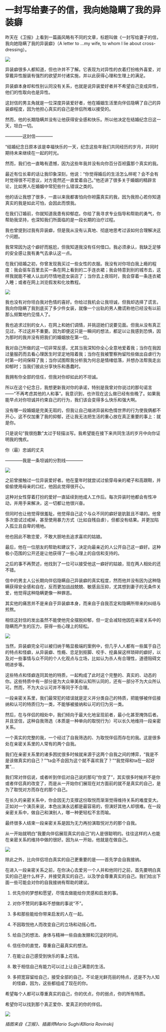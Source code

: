 # 一封写给妻子的信，我向她隐瞒了我的异装癖

昨天在《卫报》上看到一篇画风略有不同的文章，标题叫做《一封写给妻子的信，我向她隐瞒了我的异装癖》（A letter to …my wife, to whom I lie about cross-dressing）。

![](https://img2.jiemian.com/jiemian/original/20160921/147445299359933000_a700xH.jpg)

异装癖很多人都知道，但也许并不了解。它表现为对异性的衣着打扮格外喜爱，对穿戴异性服装有强烈的欲望并付诸实施，并以此获得心理和生理上的满足。

异装癖本身却和性别认同没有关系，也就是说异装爱好者并不希望自己变成异性，他们的性取向也是异性。

这封信的男主角就是一位深度异装爱好者，他在婚姻生活里向伴侣隐瞒了自己的异装癖程度，因为他担心真实的自己是伴侣所难以接受的。

然而，他的长期隐瞒并没有让他获得安全感和快乐。所以他决定在结婚纪念日这一天，坦白一切。

————这封信————

“结婚纪念日原本该是幸福快乐的一天，纪念这些年我们共同经历的岁月，并同时期待未来继续在一起的时光。

然而，我们也一直略有遗憾，因为这些年我并没有向你百分百袒露那个真实的我。

最近有位长辈的话让我印象深刻，他说：“你觉得婚后的生活怎么样呢？会不会有时觉得很不可思议，对方竟然还一直爱着自己。”他还讲了很多关于婚姻的精辟言论，比如男人在婚姻中常犯些什么错误之类的。

他的话让我想了很多，一直以来我都害怕向你袒露真实的我，因为我担心若你知道真实的我是如此可怕，会因此而恨我。

在我们订婚前，你就知道我患有抑郁症。你给了我寻求专业指导和帮助的勇气，你帮助我坚持，也深知我们所面临的是一段长期的治疗过程。

我也曾提到过我有异装癖，但是我从没有认真地、彻底地思考过该如何合理解决这个问题。

我常常因为这个癖好而尴尬，但我知道我没有任何借口。我必须承认，我缺乏足够的安全感让我有勇气去承认这一点。

在我们结婚之初，你曾发现我买过一些女性的衣服。我没有对你坦白我上瘾的程度：我会驱车百里去买一条在网上看到的二手连衣裙；我会特意到别的城市去，这样我就能不被人认出的尽情地逛女装店了；当你去上夜班时，我会穿着一条连衣裙入睡；或者在网上浏览假发和化妆教程。

![](https://img1.jiemian.com/jiemian/original/20160921/147445299365960900_a700xH.jpg)

我也没有对你坦白我对色情的喜好。你给过我机会让我坦诚，但我却选择了谎言。我向你隐瞒了我到底买了多少件女装，就像一个出轨的男人撒谎称他已经没有以前那么频繁地约见情人了。

我也追求过别的女人，在网上和她们调情，并挑逗她们说要见面。但我从没有真正见过，不过这并不重要。因为即便这只是一瞬间的想法，都足以让我感到恐惧，因为那时的我并没有把我们的婚姻放在第一位。

我对自己所做的这一切非常反感，尤其当我深知你全心全意地爱着我；当你在我因过量服药而去看心理医生时坚定地陪着我；当你在我被警察拘留险些做出自虐行为时第一时间保释了我；当你试图帮我分析我为何总是情绪低落，并想办法帮我走出抑郁时；当我们彼此分享快乐和愚蠢时。

我拥有你全部的信任，但我对你却如此的不坦诚。

所以在这个纪念日，我想更新我对你的承诺，特别是我曾对你说过的那句诺言——“不再考虑其他的人和事”。我意识到，也许现在这么做已经有些晚了。如果我能早点对你坦诚并约束自己的行为，我们该会变得多么快乐和强大啊。

没有哪一段婚姻是完美无瑕的，但我让自己缩进异装和色情世界的行为使我俩都不开心，这不仅加重了我的抑郁，还让我无法把生活的重心放在真正重要的事上：就是你。

只是说句“我很抱歉”太过于轻描淡写。我希望能在接下来共同生活的岁月中向你证明我的愧疚。

你（最）忠诚的丈夫

————我是一条坦诚的分割线————

![](https://img3.jiemian.com/jiemian/original/20160921/147445299374547100_a700xH.jpg)

之前曾接触过一位异装爱好者。他在童年时就尝试过偷穿母亲的裙子和高跟鞋，并偷偷使用母亲的口红，他因此觉得很开心。

这种对女性穿着打扮的爱好一直延续到他成人工作后。每次异装时他都会有性冲动，并用手来解决，这一切都让他很兴奋。

但同时也让他觉得很羞耻。他觉得自己这个与众不同的癖好是肮脏且不堪的。他曾多次尝试过戒掉，甚至使用暴力方式（比如自残自虐），但都没有结果。并更加陷入孤立且自卑的境地。

他也因此不敢恋爱，不敢大胆地去追求喜欢的姑娘。

最后，他在一位朋友的帮助和建议下，决定向最亲近的人公开自己这一癖好。这种极小范围的公开还是让他获得了一些心理上的自信和支持的。

之后的事不再赘述，他找到了一位可以接受他这一癖好的姑娘，现在两人相处的还不错。

信中的男主人公长期向伴侣隐瞒自己异装癖的真实程度，然而他并没有因为这种隐瞒获得安全感和自在，反而更加战战兢兢、敏感且压抑，尤其想到妻子的无条件关爱，他觉得这种隐瞒更像一种罪恶。

其实他的痛苦并不是来自于异装癖本身，而来自于自我否定和隐瞒所带来的纠结与煎熬。

相信这封信的发出虽然不能使他完全摆脱抑郁，但一定会减轻他因在亲密关系中的隐瞒而产生的压力，获得一些心理上的轻松。

![](https://img1.jiemian.com/jiemian/original/20160921/147445299380704000_a700xH.jpg)

当然，异装癖完全可以被归纳于略显极端的案例中，但几乎人人都有一些属于自己的特点和怪癖，从异装癖、性瘾、恋足到抠脚、咬手、挖鼻屎这样琐碎的癖好，以及对一些事情与众不同的个人化观点与立场，比如认为杀人有合理性，道德阻碍文明进步等。

这些特点和怪癖连同其他的特质，一起构成了此时这个完整的、真实的、动态的你。这些特质中有一部分是为大众审美和认知所认同的，还有一部分不为大众所认可。然而，不为大众认可并不等同于不合理。

一段亲密关系里，我们最常犯的错误就是定义并分类自己的特质，把能够被伴侣接纳和认可的特质归为一类，不能够被接纳和认可的归为另一类。

然后，在与伴侣的相处中，我们倾向于最大化地呈现前者，最小化甚至掩饰后者。并且坚信，这种自我筛选（本质是一种单向的取悦行为）可以长久地维持一段亲密关系。

一个真实的完整的我，一个经过了自我筛选的、为取悦伴侣而存在的我。这是很多处在亲密关系里的人常有的两个自我。

我们在亲密关系里的诸多困扰很多时候就来源于这两个自我之间的博弈，“我是不是该做真实的自己？”“ta会不会因为这个就不喜欢我了？”“我觉得和ta在一起好累”…

我们常对伴侣说，或者听到伴侣对自己说的那句“你变了”，其实很多时候并不是你或者伴侣真的改变了，而是从一开始你们展现在对方面前的就不是真实的自己，是为了取悦对方而存在的那个自己。

在长久的亲密关系中，你会因无力支撑这份取悦而渐渐觉得维持关系的难度变大。正如对一个演员来说，本色出演永远都是最容易的，但演好其他人却很难。在一段亲密关系中，做自己和演别人，哪一种更轻松不言而喻。

最终很多人结束一段亲密关系是因为无力再扮演取悦对方的那个自我。

从一开始就明白“我要向伴侣展现真实的自己”的人是很聪明的。往往这样的人也能在亲密关系的维持中做的很好。因为从一开始，他就是在做自己。

![](https://img3.jiemian.com/jiemian/original/20160921/147445299386657400_a700xH.jpg)

除此之外，比向伴侣坦白真实的自己更重要的是——首先学会自我接纳。

在进入一段亲密关系之前，在你决心去爱另一个人并和他同行之前，首先要明白真实的自己是什么样子，并接受真实的自己，以及学会尊重真实的自己。我们给出下面一些可能会对你的自我接纳有帮助的建议。

1. 优先你的梦想和愿望，尽情去做能给你灵感和启发的事。

2. 对你不赞同的事和不想做的事说“不”。

3. 多和那些能给你带来启发的人在一起。

4. 不因取悦他人而改变自己的立场和动摇心性。

5. 给自己的想法、身体与精神一些自由发酵和沉淀的时间。

6. 信任你的直觉，尊重自己最真实的想法。

7. 在能让自己感受到快乐的事上花钱。

8. 敢于相信自己有能力可以过上让自己满意的生活。

9. 多把宽容留给自己，接受全部的自己，不论是光鲜亮丽的特点，还是不为人知的怪癖，因为，这些都组成了现在的你。

希望每个人都可以尊重真实的自己，你的优点，你的弱点，你的所有特质。

希望你可以找到那个真正爱你、爱真正的你的伴侣。

![](https://img2.jiemian.com/jiemian/original/20160921/147445299392943900_a700xH.jpg)

_插图来自《卫报》、插画师Mario Sughi和Ilaria Ravinskij_